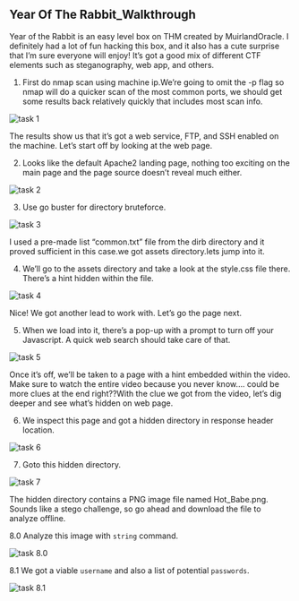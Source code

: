 ## Year Of The Rabbit_Walkthrough

Year of the Rabbit is an easy level box on THM created by MuirlandOracle. I definitely had a lot of fun hacking this box, and it also has a cute surprise that I’m sure everyone will enjoy! It’s got a good mix of different CTF elements such as steganography, web app, and others.

1. First do nmap scan using machine ip.We’re going to omit the -p flag so nmap will do a quicker scan of the most common ports, we should get some results back relatively quickly that includes most scan info.

![task 1](https://github.com/geeksniper/my-TryHackMe-Writeups/blob/0262db8f58e8e50000e2720ff86536ff313761be/Year-Of-The-Rabit_Walkthrough/yearoftherabit-img/1.%20nmap-scan.png)

The results show us that it’s got a web service, FTP, and SSH enabled on the machine. Let’s start off by looking at the web page.

2. Looks like the default Apache2 landing page, nothing too exciting on the main page and the page source doesn’t reveal much either.

![task 2](https://github.com/geeksniper/my-TryHackMe-Writeups/blob/81d426b322701c188782f2914ba8166ae28b51a9/Year-Of-The-Rabit_Walkthrough/yearoftherabit-img/2.%20default-siteview.png)

3. Use go buster for directory bruteforce.

![task 3](https://github.com/geeksniper/my-TryHackMe-Writeups/blob/5b4b28b78db2622295c1262d0088841a6c47d765/Year-Of-The-Rabit_Walkthrough/yearoftherabit-img/3.%20got-hidden-directory.png)

I used a pre-made list “common.txt” file from the dirb directory and it proved sufficient in this case.we got assets directory.lets jump into it.

4. We’ll go to the assets directory and take a look at the style.css file there. There’s a hint hidden within the file.

![task 4](https://github.com/geeksniper/my-TryHackMe-Writeups/blob/f56ab7216e2b15f827b8243e5243787bf9a2e640/Year-Of-The-Rabit_Walkthrough/yearoftherabit-img/4.%20got-hidden-directory-in-css-comment.png)

Nice! We got another lead to work with. Let’s go the page next.

5. When we load into it, there’s a pop-up with a prompt to turn off your Javascript. A quick web search should take care of that.

![task 5](https://github.com/geeksniper/my-TryHackMe-Writeups/blob/f56ab7216e2b15f827b8243e5243787bf9a2e640/Year-Of-The-Rabit_Walkthrough/yearoftherabit-img/5.%20its-popup-js-error.png)

Once it’s off, we’ll be taken to a page with a hint embedded within the video. Make sure to watch the entire video because you never know…. could be more clues at the end right??With the clue we got from the video, let’s dig deeper and see what’s hidden on web page.

6. We inspect this page and got a hidden directory in response header location.

![task 6](https://github.com/geeksniper/my-TryHackMe-Writeups/blob/f56ab7216e2b15f827b8243e5243787bf9a2e640/Year-Of-The-Rabit_Walkthrough/yearoftherabit-img/6.%20we-inspect-this-phpfile-and-got-hidendirectory-in-response-header.png)

7. Goto this hidden directory.

![task 7](https://github.com/geeksniper/my-TryHackMe-Writeups/blob/6f9a6be88bf657fd2b273f68eafbe2abebd96045/Year-Of-The-Rabit_Walkthrough/yearoftherabit-img/7.%20goto-this-directory-got-a-picture-download-it.png)

The hidden directory contains a PNG image file named Hot_Babe.png. Sounds like a stego challenge, so go ahead and download the file to analyze offline.

8.0 Analyze this image with `string` command.

![task 8.0](https://github.com/geeksniper/my-TryHackMe-Writeups/blob/6f9a6be88bf657fd2b273f68eafbe2abebd96045/Year-Of-The-Rabit_Walkthrough/yearoftherabit-img/8.0%20see-the-string-value-of-this-image.png)

8.1 We got a viable `username` and also a list of potential `passwords`.

![task 8.1](https://github.com/geeksniper/my-TryHackMe-Writeups/blob/6f9a6be88bf657fd2b273f68eafbe2abebd96045/Year-Of-The-Rabit_Walkthrough/yearoftherabit-img/8.1%20got-ftp-user-name-and-password.png)








